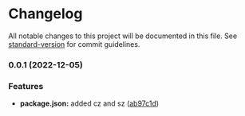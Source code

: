 # Changelog

All notable changes to this project will be documented in this file. See [standard-version](https://github.com/conventional-changelog/standard-version) for commit guidelines.

### 0.0.1 (2022-12-05)


### Features

* **package.json:** added cz and sz ([ab97c1d](https://github.com/kwaoquaye/test-sv-cz-project/commit/ab97c1d4b72e4efab18ebd97b2bf65bc9c792584))
